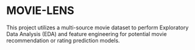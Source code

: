 # MOVIE-LENS
This project utilizes a multi-source movie dataset to perform Exploratory Data Analysis (EDA) and feature engineering for potential movie recommendation or rating prediction models.
